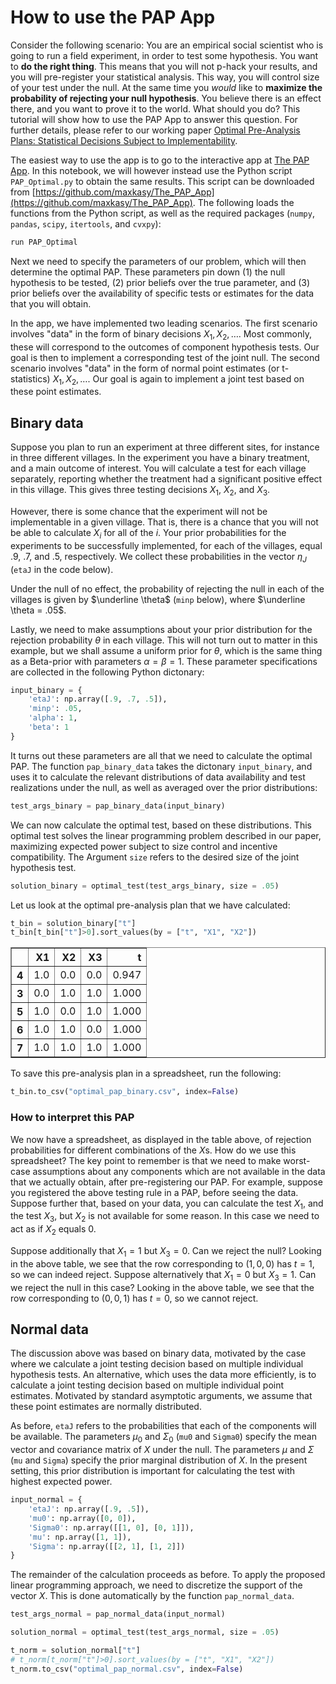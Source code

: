 # How to use the PAP App

Consider the following scenario:
You are an empirical social scientist who is going to run a field experiment, in order to test some hypothesis.
You want to **do the right thing**. This means that you will not p-hack your results, and you will pre-register your statistical analysis. This way, you will control size of your test under the null.
At the same time you *would* like to **maximize the probability of rejecting your null hypothesis**. You believe there is an effect there, and you want to prove it to the world. What should you do? This tutorial will show how to use the PAP App to answer this question.
For further details, please refer to our working paper [Optimal Pre-Analysis Plans: Statistical Decisions Subject to Implementability](https://maxkasy.github.io/home/files/papers/optimal_preanalysis_plans.pdf).

The easiest way to use the app is to go to the interactive app at [The PAP App](http://pap-env.eba-tjdispek.us-east-1.elasticbeanstalk.com/).
In this notebook, we will however instead use the Python script `PAP_Optimal.py` to obtain the same results.
This script can be downloaded from [https://github.com/maxkasy/The_PAP_App](https://github.com/maxkasy/The_PAP_App). 
The following loads the functions from the Python script, as well as the required packages (`numpy`, `pandas`, `scipy`, `itertools`, and `cvxpy`):


```python
run PAP_Optimal
```

Next we need to specify the parameters of our problem, which will then determine the optimal PAP. These parameters pin down (1) the null hypothesis to be tested, (2) prior beliefs over the true parameter, and (3) prior beliefs over the availability of specific tests or estimates for the data that you will obtain.

In the app, we have implemented two leading scenarios.
The first scenario involves "data" in the form of binary decisions $X_1,X_2,\ldots$. 
Most commonly, these will correspond to the outcomes of component hypothesis tests. Our goal is then to implement a corresponding test of the joint null.
The second scenario involves "data" in the form of normal point estimates (or t-statistics) $X_1,X_2,\ldots$.
Our goal is again to implement a joint test based on these point estimates.

## Binary data 

Suppose you plan to run an experiment at three different sites, for instance in three different villages. 
In the experiment you have a binary treatment, and a main outcome of interest.
You will calculate a test for each village separately, reporting whether the treatment had a significant positive effect in this village. This gives three testing decisions $X_1$, $X_2$, and $X_3$.

However, there is some chance that the experiment will not be implementable in a given village. That is, there is a chance that you will not be able to calculate $X_i$ for all of the $i$.
Your prior probabilities for the experiments to be successfully implemented, for each of the villages, equal .9, .7, and .5, respectively. We collect these probabilities in the vector $\eta_J$ (`etaJ` in the code below).

Under the null of no effect, the probability of rejecting the null in each of the villages is given by $\underline \theta$ (`minp` below), where $\underline \theta = .05$.

Lastly, we need to make assumptions about your prior distribution for the rejection probability $\theta$ in each village. This will not turn out to matter in this example, but we shall assume a uniform prior for $\theta$, which is the same thing as a Beta-prior with parameters $\alpha = \beta = 1$.
These parameter specifications are collected in the following Python dictonary:


```python
input_binary = {
    'etaJ': np.array([.9, .7, .5]),
    'minp': .05,
    'alpha': 1,
    'beta': 1
}
```

It turns out these parameters are all that we need to calculate the optimal PAP. The function `pap_binary_data` takes the dictonary `input_binary`, and uses it to calculate the relevant distributions of data availability and test realizations under the null, as well as averaged over the prior distributions:


```python
test_args_binary = pap_binary_data(input_binary)
```

We can now calculate the optimal test, based on these distributions. This optimal test solves the linear programming problem described in our paper, maximizing expected power subject to size control and incentive compatibility. The Argument `size` refers to the desired size of the joint hypothesis test.


```python
solution_binary = optimal_test(test_args_binary, size = .05)
```

Let us look at the optimal pre-analysis plan that we have calculated:


```python
t_bin = solution_binary["t"]
t_bin[t_bin["t"]>0].sort_values(by = ["t", "X1", "X2"])
```




<div>
<style scoped>
    .dataframe tbody tr th:only-of-type {
        vertical-align: middle;
    }

    .dataframe tbody tr th {
        vertical-align: top;
    }

    .dataframe thead th {
        text-align: right;
    }
</style>
<table border="1" class="dataframe">
  <thead>
    <tr style="text-align: right;">
      <th></th>
      <th>X1</th>
      <th>X2</th>
      <th>X3</th>
      <th>t</th>
    </tr>
  </thead>
  <tbody>
    <tr>
      <th>4</th>
      <td>1.0</td>
      <td>0.0</td>
      <td>0.0</td>
      <td>0.947</td>
    </tr>
    <tr>
      <th>3</th>
      <td>0.0</td>
      <td>1.0</td>
      <td>1.0</td>
      <td>1.000</td>
    </tr>
    <tr>
      <th>5</th>
      <td>1.0</td>
      <td>0.0</td>
      <td>1.0</td>
      <td>1.000</td>
    </tr>
    <tr>
      <th>6</th>
      <td>1.0</td>
      <td>1.0</td>
      <td>0.0</td>
      <td>1.000</td>
    </tr>
    <tr>
      <th>7</th>
      <td>1.0</td>
      <td>1.0</td>
      <td>1.0</td>
      <td>1.000</td>
    </tr>
  </tbody>
</table>
</div>



To save this pre-analysis plan in a spreadsheet, run the following:


```python
t_bin.to_csv("optimal_pap_binary.csv", index=False)
```

### How to interpret this PAP

We now have a spreadsheet, as displayed in the table above, of rejection probabilities for different combinations of the $X$s. How do we use this spreadsheet?
The key point to remember is that we need to make worst-case assumptions about any components which are not available in the data that we actually obtain, after pre-registering our PAP.
For example, suppose you registered the above testing rule in a PAP, before seeing the data. 
Suppose further that, based on your data, you can calculate the test $X_1$, and the test $X_3$, but $X_2$ is not available for some reason. In this case we need to act as if $X_2$ equals 0.

Suppose additionally that $X_1 = 1$ but $X_3 = 0$. Can we reject the null?
Looking in the above table, we see that the row corresponding to $(1,0,0)$ has $t=1$, so we can indeed reject.
Suppose alternatively that $X_1 = 0$ but $X_3 = 1$. Can we reject the null in this case?
Looking in the above table, we see that the row corresponding to $(0,0,1)$ has $t=0$, so we cannot reject.

## Normal data 

The discussion above was based on binary data, motivated by the case where we calculate a joint testing decision based on multiple individual hypothesis tests.
An alternative, which uses the data more efficiently, is to calculate a joint testing decision based on multiple individual point estimates.
Motivated by standard asymptotic arguments, we assume that these point estimates are normally distributed.

As before, `etaJ` refers to the probabilities that each of the components will be available.
The parameters $\mu_0$ and $\Sigma_0$ (`mu0` and `Sigma0`) specify the mean vector and covariance matrix of $X$ under the null.
The parameters $\mu$ and $\Sigma$ (`mu` and `Sigma`) specify the prior marginal distribution of $X$. In the present setting, this prior distribution is important for calculating the test with highest expected power.


```python
input_normal = {
    'etaJ': np.array([.9, .5]),
    'mu0': np.array([0, 0]),
    'Sigma0': np.array([[1, 0], [0, 1]]),
    'mu': np.array([1, 1]),
    'Sigma': np.array([[2, 1], [1, 2]])
}
```

The remainder of the calculation proceeds as before.
To apply the proposed linear programming approach, we need to discretize the support of the vector $X$. This is done automatically by the function `pap_normal_data`.


```python
test_args_normal = pap_normal_data(input_normal)

solution_normal = optimal_test(test_args_normal, size = .05)
```


```python
t_norm = solution_normal["t"]
# t_norm[t_norm["t"]>0].sort_values(by = ["t", "X1", "X2"])
t_norm.to_csv("optimal_pap_normal.csv", index=False)
```
